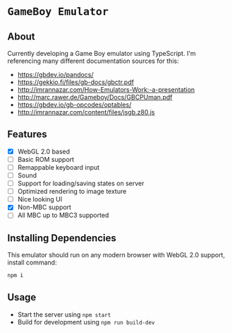 # `GameBoy Emulator`

## About

Currently developing a Game Boy emulator using TypeScript. I'm referencing many different documentation sources for this:

- https://gbdev.io/pandocs/
- https://gekkio.fi/files/gb-docs/gbctr.pdf
- http://imrannazar.com/How-Emulators-Work:-a-presentation
- http://marc.rawer.de/Gameboy/Docs/GBCPUman.pdf
- https://gbdev.io/gb-opcodes/optables/
- http://imrannazar.com/content/files/jsgb.z80.js

## Features

- [x] WebGL 2.0 based
- [ ] Basic ROM support
- [ ] Remappable keyboard input
- [ ] Sound
- [ ] Support for loading/saving states on server
- [ ] Optimized rendering to image texture
- [ ] Nice looking UI
- [x] Non-MBC support
- [ ] All MBC up to MBC3 supported

## Installing Dependencies

This emulator should run on any modern browser with WebGL 2.0 support, install command:

```sh
npm i
```

## Usage

- Start the server using `npm start`
- Build for development using `npm run build-dev`
